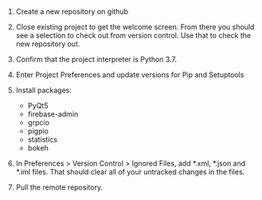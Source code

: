 1. Create a new repository on github

2.  Close existing project to get the welcome screen.  From there you should see a selection to check out from version control.  Use that to check the new repository out.

3. Confirm that the project interpreter is Python 3.7.

4. Enter Project Preferences and update versions for Pip and Setuptools

5. Install packages:
    - PyQt5
    - firebase-admin
    - grpcio
    - pigpio
    - statistics
    - bokeh
    
6. In Preferences > Version Control > Ignored Files, add *.xml, *.json and *.iml files. That should clear all of your untracked changes in the files.

7.  Pull the remote repository.
